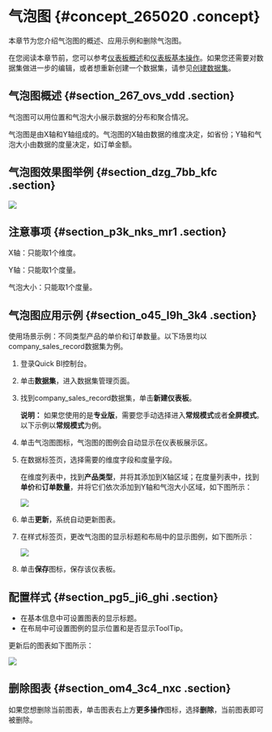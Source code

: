 # 气泡图 {#concept_265020 .concept}

本章节为您介绍气泡图的概述、应用示例和删除气泡图。

在您阅读本章节前，您可以参考[仪表板概述](intl.zh-CN/用户指南/仪表板制作/仪表板概述.md#)和[仪表板基本操作](intl.zh-CN/用户指南/仪表板制作/仪表板基本操作/仪表板基本操作概述.md#)。如果您还需要对数据集做进一步的编辑，或者想重新创建一个数据集，请参见[创建数据集](intl.zh-CN/用户指南/数据建模/管理数据集/创建数据集.md#)。

## 气泡图概述 {#section_267_ovs_vdd .section}

气泡图可以用位置和气泡大小展示数据的分布和聚合情况。

气泡图是由X轴和Y轴组成的。气泡图的X轴由数据的维度决定，如省份；Y轴和气泡大小由数据的度量决定，如订单金额。

## 气泡图效果图举例 {#section_dzg_7bb_kfc .section}

![](http://static-aliyun-doc.oss-cn-hangzhou.aliyuncs.com/assets/img/218470/156404697047246_zh-CN.png)

## 注意事项 {#section_p3k_nks_mr1 .section}

X轴：只能取1个维度。

Y轴：只能取1个度量。

气泡大小：只能取1个度量。

## 气泡图应用示例 {#section_o45_l9h_3k4 .section}

使用场景示例：不同类型产品的单价和订单数量。以下场景均以company\_sales\_record数据集为例。

1.  登录Quick BI控制台。
2.  单击**数据集**，进入数据集管理页面。
3.  找到company\_sales\_record数据集，单击**新建仪表板**。

    **说明：** 如果您使用的是**专业版**，需要您手动选择进入**常规模式**或者**全屏模式**。以下示例以**常规模式**为例。

4.  单击气泡图图标，气泡图的图例会自动显示在仪表板展示区。
5.  在数据标签页，选择需要的维度字段和度量字段。

    在维度列表中，找到**产品类型**，并将其添加到X轴区域；在度量列表中，找到**单价**和**订单数量**，并将它们依次添加到Y轴和气泡大小区域，如下图所示：

    ![](http://static-aliyun-doc.oss-cn-hangzhou.aliyuncs.com/assets/img/218470/156404697047249_zh-CN.png)

6.  单击**更新**，系统自动更新图表。
7.  在样式标签页，更改气泡图的显示标题和布局中的显示图例，如下图所示：

    ![](http://static-aliyun-doc.oss-cn-hangzhou.aliyuncs.com/assets/img/218470/156404697047251_zh-CN.png)

8.  单击**保存**图标，保存该仪表板。

## 配置样式 {#section_pg5_ji6_ghi .section}

-   在基本信息中可设置图表的显示标题。
-   在布局中可设置图例的显示位置和是否显示ToolTip。

更新后的图表如下图所示：

![](http://static-aliyun-doc.oss-cn-hangzhou.aliyuncs.com/assets/img/218470/156404697047252_zh-CN.png)

## 删除图表 {#section_om4_3c4_nxc .section}

如果您想删除当前图表，单击图表右上方**更多操作**图标，选择**删除**，当前图表即可被删除。

